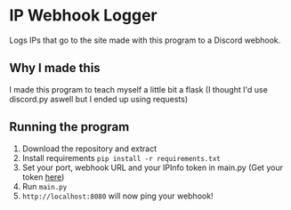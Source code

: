 # IP Webhook Logger
Logs IPs that go to the site made with this program to a Discord webhook.

## Why I made this
I made this program to teach myself a little bit a flask (I thought I'd use discord.py aswell but I ended up using requests)

## Running the program
1. Download the repository and extract
2. Install requirements `pip install -r requirements.txt`
3. Set your port, webhook URL and your IPInfo token in main.py (Get your token [here](https://ipinfo.io/signup))
4. Run `main.py`
5. `http://localhost:8080` will now ping your webhook!